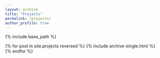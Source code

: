 ```yaml
---
layout: archive
title: "Projects"
permalink: /projects/
author_profile: true
---
```


{% include base_path %}

{% for post in site.projects reversed %}
      {% include archive-single.html %}
{% endfor %}

